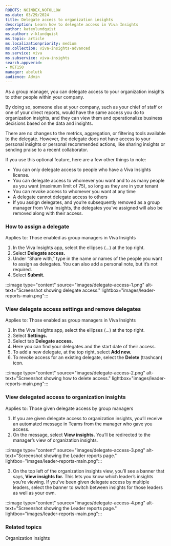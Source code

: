 ```yaml
---
ROBOTS: NOINDEX,NOFOLLOW
ms.date: 03/29/2024
title: Delegate access to organization insights
description: Learn how to delegate access in Viva Insights
author: kateylundquist
ms.author: v-klundquist
ms.topic: article
ms.localizationpriority: medium 
ms.collection: viva-insights-advanced 
ms.service: viva 
ms.subservice: viva-insights 
search.appverid: 
- MET150 
manager: abelutk
audience: Admin
---
```


As a group manager, you can delegate access to your organization insights to other people within your company.

By doing so, someone else at your company, such as your chief of staff or one of your direct reports, would have the same access you do to organization insights, and they can view them and operationalize business decisions based on the data and insights.

There are no changes to the metrics, aggregation, or filtering tools available to the delegate. However, the delegate does not have access to your personal insights or personal recommended actions, like sharing insights or sending praise to a recent collaborator. 

If you use this optional feature, here are a few other things to note:

* You can only delegate access to people who have a Viva Insights license. 
* You can delegate access to whomever you want and to as many people as you want (maximum limit of 75), so long as they are in your tenant
* You can revoke access to whomever you want at any time
* A delegate cannot delegate access to others
* If you assign delegates, and you’re subsequently removed as a group manager from Viva Insights, the delegates you’ve assigned will also be removed along with their access.

### How to assign a delegate
Applies to: Those enabled as group managers in Viva Insights

1.	In the Viva Insights app, select the ellipses (…) at the top right. 
2.	Select **Delegate access.**
3.	Under “Share with,” type in the name or names of the people you want to assign as delegates. You can also add a personal note, but it’s not required.
4.	Select **Submit.**
 
:::image type="content" source="images/delegate-access-1.png" alt-text="Screenshot showing delegate access." lightbox="images/leader-reports-main.png":::

### View delegate access settings and remove delegates
Applies to: Those enabled as group managers in Viva Insights

1.	In the Viva Insights app, select the ellipses (…) at the top right. 
2.	Select **Settings.**
3.	Select tab **Delegate access.**
4.	Here you can find your delegates and the start date of their access.
5.	To add a new delegate, at the top right, select **Add new.**
6.	To revoke access for an existing delegate, select the **Delete** (trashcan) icon. 
 
:::image type="content" source="images/delegate-access-2.png" alt-text="Screenshot showing how to delete access." lightbox="images/leader-reports-main.png":::

### View delegated access to organization insights 
Applies to: Those given delegate access by group managers
1. If you are given delegate access to organization insights, you’ll receive an   automated message in Teams from the manager who gave you access.
2.	On the message, select **View insights.** You’ll be redirected to the manager’s view of organization insights.

:::image type="content" source="images/delegate-access-3.png" alt-text="Screenshot showing the Leader reports page." lightbox="images/leader-reports-main.png":::

3.	On the top left of the organization insights view, you’ll see a banner that says, **View insights for.** This lets you know which leader’s insights you’re viewing. If you’ve been given delegate access by multiple leaders, select the banner to switch between insights for those leaders as well as your own.

:::image type="content" source="images/delegate-access-4.png" alt-text="Screenshot showing the Leader reports page." lightbox="images/leader-reports-main.png":::

### Related topics
Organization insights
